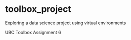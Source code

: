 # toolbox_project

Exploring a data science project using virtual environments 

UBC Toolbox Assignment 6
